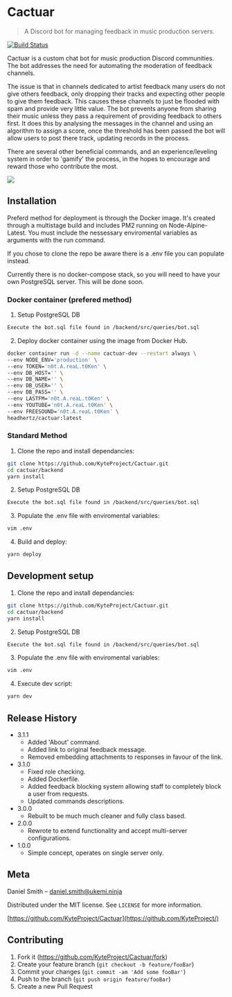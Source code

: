 # Cactuar

> A Discord bot for managing feedback in music production servers.

[![Build Status][travis-image]][travis-url]

Cactuar is a custom chat bot for music production Discord communities. The bot addresses the need for automating the moderation of feedback channels.

The issue is that in channels dedicated to artist feedback many users do not give others feedback, only dropping their tracks and expecting other people to give them feedback. This causes these channels to just be flooded with spam and provide very little value. The bot prevents anyone from sharing their music unless they pass a requirement of providing feedback to others first. It does this by analysing the messages in the channel and using an algorithm to assign a score, once the threshold has been passed the bot will allow users to post there track, updating records in the process.

There are several other beneficial commands, and an experience/leveling system in order to 'gamify' the process, in the hopes to encourage and reward those who contribute the most.

![](header.png)

## Installation

Preferd method for deployment is through the Docker image. It's created through a multistage build and includes PM2 running on Node-Alpine-Latest. You must include the nessessary enviromental variables as arguments with the run command.

If you chose to clone the repo be aware there is a .env file you can populate instead.

Currently there is no docker-compose stack, so you will need to have your own PostgreSQL server. This will be done soon.

### Docker container (prefered method)

1) Setup PostgreSQL DB

```sh
Execute the bot.sql file found in /backend/src/queries/bot.sql
```

2) Deploy docker container using the image from Docker Hub.

```sh
docker container run -d --name cactuar-dev --restart always \
--env NODE_ENV='production' \
--env TOKEN='n0t.A.reaL.t0Ken' \
--env DB_HOST='' \
--env DB_NAME='' \
--env DB_USER='' \
--env DB_PASS='' \
--env LASTFM='n0t.A.reaL.t0Ken' \
--env YOUTUBE='n0t.A.reaL.t0Ken' \
--env FREESOUND='n0t.A.reaL.t0Ken' \
headhertz/cactuar:latest
```

### Standard Method

1) Clone the repo and install dependancies:

```sh
git clone https://github.com/KyteProject/Cactuar.git
cd cactuar/backend
yarn install
```

2) Setup PostgreSQL DB

```sh
Execute the bot.sql file found in /backend/src/queries/bot.sql
```

3) Populate the .env file with enviromental variables:

```sh
vim .env
```

4) Build and deploy:

```sh
yarn deploy
```

## Development setup

1) Clone the repo and install dependancies:

```sh
git clone https://github.com/KyteProject/Cactuar.git
cd cactuar/backend
yarn install
```

2) Setup PostgreSQL DB

```sh
Execute the bot.sql file found in /backend/src/queries/bot.sql
```

3) Populate the .env file with enviromental variables:

```sh
vim .env
```

4) Execute dev script:

```sh
yarn dev
```

## Release History

* 3.1.1
  * Added 'About' command.
  * Added link to original feedback message.
  * Removed embedding attachments to responses in favour of the link.
* 3.1.0
  * Fixed role checking.
  * Added Dockerfile.
  * Added feedback blocking system allowing staff to completely block a user from requests.
  * Updated commands descriptions.
* 3.0.0
  * Rebuilt to be much much cleaner and fully class based.
* 2.0.0
  * Rewrote to extend functionality and accept multi-server configurations.
* 1.0.0
  * Simple concept, operates on single server only.

## Meta

Daniel Smith – daniel.smith@ukemi.ninja

Distributed under the MIT license. See ``LICENSE`` for more information.

[https://github.com/KyteProject/Cactuar](https://github.com/KyteProject/)

## Contributing

1. Fork it (<https://github.com/KyteProject/Cactuar/fork>)
2. Create your feature branch (`git checkout -b feature/fooBar`)
3. Commit your changes (`git commit -am 'Add some fooBar'`)
4. Push to the branch (`git push origin feature/fooBar`)
5. Create a new Pull Request

<!-- Markdown link & img dfn's -->
[travis-image]: https://img.shields.io/travis/dbader/node-datadog-metrics/master.svg?style=flat-square
[travis-url]: https://travis-ci.org/dbader/node-datadog-metrics
